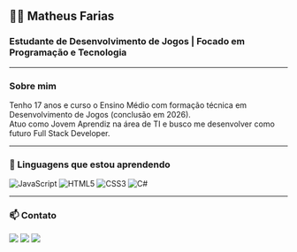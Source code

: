 ## 👨‍💻 Matheus Farias
### Estudante de Desenvolvimento de Jogos | Focado em Programação e Tecnologia

---

###  Sobre mim
Tenho 17 anos e curso o Ensino Médio com formação técnica em Desenvolvimento de Jogos (conclusão em 2026).  
Atuo como Jovem Aprendiz na área de TI e busco me desenvolver como futuro Full Stack Developer.

---

### 🚀 Linguagens que estou aprendendo
![JavaScript](https://img.shields.io/badge/JavaScript-F7DF1E?style=for-the-badge&logo=javascript&logoColor=000)
![HTML5](https://img.shields.io/badge/HTML5-E34F26?style=for-the-badge&logo=html5&logoColor=fff)
![CSS3](https://img.shields.io/badge/CSS3-1572B6?style=for-the-badge&logo=css3&logoColor=fff)
![C#](https://img.shields.io/badge/C%23-239120?style=for-the-badge&logo=c-sharp&logoColor=white)


---

### 📫 Contato
<div> 
  <a href="https://instagram.com/matheus.frss" target="_blank"><img src="https://img.shields.io/badge/-Instagram-%23E4405F?style=for-the-badge&logo=instagram&logoColor=white" target="_blank"></a>
  <a href = "mailto:matheussfrss@gmail.com"><img src="https://img.shields.io/badge/-Gmail-%23333?style=for-the-badge&logo=gmail&logoColor=white" target="_blank"></a>
  <a href="https://www.linkedin.com/in/matheuss-fariass" target="_blank"><img src="https://img.shields.io/badge/-LinkedIn-%230077B5?style=for-the-badge&logo=linkedin&logoColor=white" target="_blank"></a> 
  
</div>

